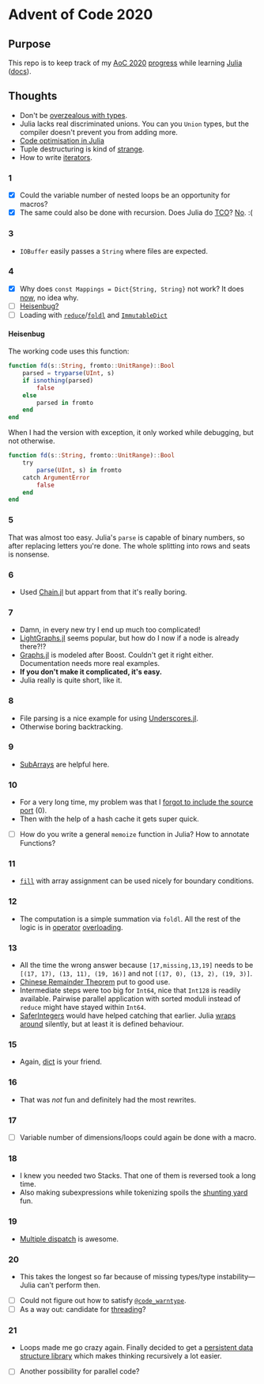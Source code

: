 # Advent of Code 2020

## Purpose

This repo is to keep track of my [AoC 2020][aoc] [progress] while learning [Julia][] ([docs]).

## Thoughts

- Don't be [overzealous with types][overzealous].
- Julia lacks real discriminated unions. You can you `Union` types, but the compiler doesn't prevent you from adding more.
- [Code optimisation in Julia][optimization]
- Tuple destructuring is kind of [strange][].
- How to write [iterators][].

### 1

- [x] Could the variable number of nested loops be an opportunity for macros?
- [x] The same could also be done with recursion. Does Julia do [TCO][]? [No][notco]. :(

### 3

- `IOBuffer` easily passes a `String` where files are expected.

### 4

- [x] Why does `const Mappings = Dict{String, String}` not work? It does [now](https://github.com/CmdQ/AoC2020/commit/e2c14ecce1fcd80a8872ccf5ce800d1537a1a867), no idea why.
- [ ] [Heisenbug?][heisenbug4]
- [ ] Loading with [`reduce`][reduce]/[`foldl`][foldl] and [`ImmutableDict`][ImmutableDict]

#### Heisenbug

The working code uses this function:

```julia
function fd(s::String, fromto::UnitRange)::Bool
    parsed = tryparse(UInt, s)
    if isnothing(parsed)
        false
    else
        parsed in fromto
    end
end
```

When I had the version with exception, it only worked while debugging, but not otherwise.

```julia
function fd(s::String, fromto::UnitRange)::Bool
    try
        parse(UInt, s) in fromto
    catch ArgumentError
        false
    end
end
```

### 5

That was almost too easy. Julia's `parse` is capable of binary numbers, so after replacing letters you're done.
The whole splitting into rows and seats is nonsense.

### 6

- Used [Chain.jl][chain_jl] but appart from that it's really boring.

### 7

- Damn, in every new try I end up much too complicated!
- [LightGraphs.jl][lightgraphs_jl] seems popular, but how do I now if a node is already there?!?
- [Graphs.jl][graphs_jl] is modeled after Boost. Couldn't get it right either. Documentation needs more real examples.
- **If you don't make it complicated, it's easy.**
- Julia really is quite short, like it.

### 8

- File parsing is a nice example for using [Underscores.jl][underscores].
- Otherwise boring backtracking.

### 9

- [SubArrays][] are helpful here.

### 10

- For a very long time, my problem was that I [forgot to include the source port][reddit10] (0).
- Then with the help of a hash cache it gets super quick.
- [ ] How do you write a general `memoize` function in Julia? How to annotate Functions?

### 11

- [`fill`][fill] with array assignment can be used nicely for boundary conditions.

### 12

- The computation is a simple summation via `foldl`. All the rest of the logic is in [operator][] [overloading][].

### 13

- All the time the wrong answer because `[17,missing,13,19]` needs to be `[(17, 17), (13, 11), (19, 16)]` and not `[(17, 0), (13, 2), (19, 3)]`.
- [Chinese Remainder Theorem][crt] put to good use.
- Intermediate steps were too big for `Int64`, nice that `Int128` is readily available. Pairwise parallel application with sorted moduli instead of `reduce` might have stayed within `Int64`.
- [SaferIntegers][saferintegers_jl] would have helped catching that earlier. Julia [wraps around][overflows] silently, but at least it is defined behaviour.

### 15

- Again, [dict][] is your friend.

### 16

- That was *not* fun and definitely had the most rewrites.

### 17

- [ ] Variable number of dimensions/loops could again be done with a macro.

### 18

- I knew you needed two Stacks. That one of them is reversed took a long time.
- Also making subexpressions while tokenizing spoils the [shunting yard][shunting] fun.

### 19

- [Multiple dispatch][dispatch] is awesome.

### 20

- This takes the longest so far because of missing types/type instability—Julia can't perform then.
- [ ] Could not figure out how to satisfy [`@code_warntype`][warntype].
- [ ] As a way out: candidate for [threading][]?

### 21

- Loops made me go crazy again. Finally decided to get a [persistent data structure library][functional_ds] which makes thinking recursively a lot easier.
- [ ] Another possibility for parallel code?

[aoc]: https://adventofcode.com/
[chain_jl]: https://github.com/jkrumbiegel/Chain.jl
[crt]: https://en.wikipedia.org/wiki/Chinese_remainder_theorem
[dict]: https://docs.julialang.org/en/v1/base/collections/#Base.Dict
[docs]: https://docs.julialang.org/en/v1/
[fill]: https://docs.julialang.org/en/v1/base/arrays/#Base.fill
[foldl]: https://docs.julialang.org/en/v1/base/collections/#Base.foldl-Tuple{Any,Any}
[graphs_jl]: https://graphsjl-docs.readthedocs.io/en/latest/
[heisenbug4]: https://stackoverflow.com/questions/65140849/
[ImmutableDict]: https://docs.julialang.org/en/v1/base/collections/#Base.ImmutableDict
[iterators]: https://julialang.org/blog/2018/07/iterators-in-julia-0.7/
[julia]: https://julialang.org/
[lightgraphs_jl]: https://github.com/JuliaGraphs/LightGraphs.jl
[notco]: https://groups.google.com/g/julia-dev/c/POP6YXCnP-k/m/vTxLngw_jSIJ
[operator]: https://docs.julialang.org/en/v1/devdocs/ast/#Operators
[optimization]: https://techytok.com/code-optimisation-in-julia/
[overflows]: https://docs.julialang.org/en/v1/manual/integers-and-floating-point-numbers/#Overflow-behavior
[overloading]: https://docs.julialang.org/en/v1/manual/methods/
[overzealous]: https://stackoverflow.com/a/56430371/581002
[progress]: https://adventofcode.com/2020
[reddit10]: https://www.reddit.com/r/adventofcode/comments/kd0ksw/2020_day_10_part_2_always_the_same_wrong_example/
[reduce]: https://docs.julialang.org/en/v1/base/collections/#Base.reduce-Tuple{Any,Any}
[saferintegers_jl]: https://github.com/JeffreySarnoff/SaferIntegers.jl
[strange]: https://github.com/JuliaLang/julia/pull/23337]
[subarrays]: https://docs.julialang.org/en/v1/devdocs/subarrays/
[tco]: https://en.wikipedia.org/wiki/Tail_call
[underscores]: https://c42f.github.io/Underscores.jl/stable/
[warntype]: https://docs.julialang.org/en/v1/manual/performance-tips/#man-code-warntype
[threading]: https://docs.julialang.org/en/v1/manual/parallel-computing/
[shunting]: https://en.wikipedia.org/wiki/Shunting-yard_algorithm
[functional_ds]: https://github.com/JuliaCollections/FunctionalCollections.jl
[dispatch]: https://docs.julialang.org/en/v1/manual/methods/

